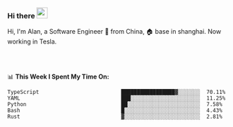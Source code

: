 ### Hi there <img src="https://media.giphy.com/media/hvRJCLFzcasrR4ia7z/giphy.gif" width="25px">

<!-- ![visitors](https://visitor-badge.glitch.me/badge?page_id=dislfyer.dislfyer) -->

Hi, I'm Alan, a Software Engineer 🚀 from China, 🏠 base in shanghai. Now working in Tesla.

<br/>
<br/>

📊 **This Week I Spent My Time On:**


<!--START_SECTION:waka-->

```text
TypeScript                          █████████████████▓░░░░░░░  70.11%
YAML                                ███░░░░░░░░░░░░░░░░░░░░░░  11.25%
Python                              ██░░░░░░░░░░░░░░░░░░░░░░░  7.58%
Bash                                █░░░░░░░░░░░░░░░░░░░░░░░░  4.43%
Rust                                ▓░░░░░░░░░░░░░░░░░░░░░░░░  2.81%
```

<!--END_SECTION:waka-->

<!--
**About Me:**
 -->
